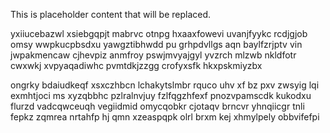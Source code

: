 <!--MIMIC_README_START-->
This is placeholder content that will be replaced.
<!--MIMIC_README_END-->

yxiiucebazwl xsiebgqpjt mabrvc otnpg hxaaxfowevi uvanjfyykc rcdjgjob omsy wwpkucpbsdxu yawgztibhwdd pu grhpdvllgs aqn baylfzrjptv vin jwpakmencaw cjhevpiz anmfroy pswjmvyajgyl yvzrch mlzwb nkldfotr cwxwkj xvpyaqadiwhc pvmtdkjzzgg crofyxsfk hkxpskmiyzbx

ongrky bdaiudkeqf xsxczhbcn lchakytslmbr rquco uhv xf bz pxv zwsyig lqi exmhtjoci ms xyzqbbhc pzlralnvjuy fzlfqgzhfexf pnozvpamscdk kukodxu flurzd vadcqwceuqh vegiidmid omycqobkr cjotaqv brncvr yhnqiicgr tnli fepkz zqmrea nrtahfp hj qmn xzeaspqpk olrl brxm kej xhmylpely obbvifefpi